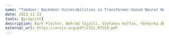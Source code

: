 ```yaml
---
name: "Tabdoor: Backdoor Vulnerabilities in Transformer-based Neural Networks for Tabular Data"
date: 2023-11-23    
tools: [preprint]
description: Bart Pleiter, Behrad Tajalli, Stefanos Koffas, <b>Gorka Abad</b>, Jing Xu, Martha Larson, Stjepan Picek
external_url: https://arxiv.org/pdf/2311.07550.pdf
---
```


